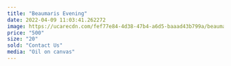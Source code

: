 ```yaml
---
title: "Beaumaris Evening"
date: 2022-04-09 11:03:41.262272
image: https://ucarecdn.com/fef77e84-4d38-47b4-a6d5-baaad43b799a/beaumaris-evening.jpg
price: "500"
size: "20"
sold: "Contact Us"
media: "Oil on canvas"
---
```


